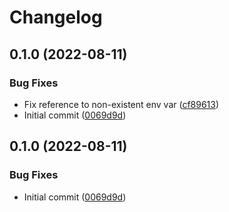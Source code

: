 # Changelog

## 0.1.0 (2022-08-11)


### Bug Fixes

* Fix reference to non-existent env var ([cf89613](https://github.com/jacobsvante/scaleway-kustomize-deploy-action/commit/cf89613c75780f92b046a485c5ed7811b961e0a9))
* Initial commit ([0069d9d](https://github.com/jacobsvante/scaleway-kustomize-deploy-action/commit/0069d9dd6e9f3a77ce134387eb961efca7364bb2))

## 0.1.0 (2022-08-11)


### Bug Fixes

* Initial commit ([0069d9d](https://github.com/jacobsvante/scaleway-kustomize-deploy-action/commit/0069d9dd6e9f3a77ce134387eb961efca7364bb2))
